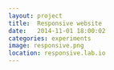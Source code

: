 ```yaml
---
layout: project
title:  Responsive website
date:   2014-11-01 18:00:02
categories: experiments
image: responsive.png
location: responsive.lab.io
---
```

